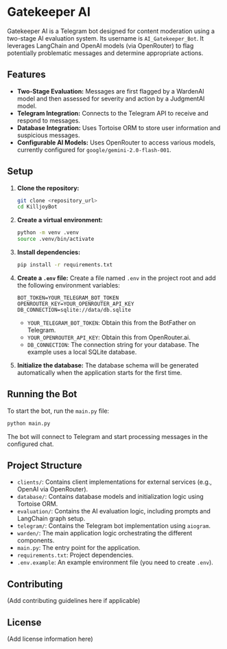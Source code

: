 # Gatekeeper AI

Gatekeeper AI is a Telegram bot designed for content moderation using a two-stage AI evaluation system. Its username is `AI_Gatekeeper_Bot`. It leverages LangChain and OpenAI models (via OpenRouter) to flag potentially problematic messages and determine appropriate actions.

## Features

- **Two-Stage Evaluation:** Messages are first flagged by a WardenAI model and then assessed for severity and action by a JudgmentAI model.
- **Telegram Integration:** Connects to the Telegram API to receive and respond to messages.
- **Database Integration:** Uses Tortoise ORM to store user information and suspicious messages.
- **Configurable AI Models:** Uses OpenRouter to access various models, currently configured for `google/gemini-2.0-flash-001`.

## Setup

1.  **Clone the repository:**
    ```bash
    git clone <repository_url>
    cd KilljoyBot
    ```

2.  **Create a virtual environment:**
    ```bash
    python -m venv .venv
    source .venv/bin/activate
    ```

3.  **Install dependencies:**
    ```bash
    pip install -r requirements.txt
    ```

4.  **Create a `.env` file:**
    Create a file named `.env` in the project root and add the following environment variables:

    ```dotenv
    BOT_TOKEN=YOUR_TELEGRAM_BOT_TOKEN
    OPENROUTER_KEY=YOUR_OPENROUTER_API_KEY
    DB_CONNECTION=sqlite://data/db.sqlite
    ```

    -   `YOUR_TELEGRAM_BOT_TOKEN`: Obtain this from the BotFather on Telegram.
    -   `YOUR_OPENROUTER_API_KEY`: Obtain this from OpenRouter.ai.
    -   `DB_CONNECTION`: The connection string for your database. The example uses a local SQLite database.

5.  **Initialize the database:**
    The database schema will be generated automatically when the application starts for the first time.

## Running the Bot

To start the bot, run the `main.py` file:

```bash
python main.py
```

The bot will connect to Telegram and start processing messages in the configured chat.

## Project Structure

-   `clients/`: Contains client implementations for external services (e.g., OpenAI via OpenRouter).
-   `database/`: Contains database models and initialization logic using Tortoise ORM.
-   `evaluation/`: Contains the AI evaluation logic, including prompts and LangChain graph setup.
-   `telegram/`: Contains the Telegram bot implementation using `aiogram`.
-   `warden/`: The main application logic orchestrating the different components.
-   `main.py`: The entry point for the application.
-   `requirements.txt`: Project dependencies.
-   `.env.example`: An example environment file (you need to create `.env`).

## Contributing

(Add contributing guidelines here if applicable)

## License

(Add license information here)

